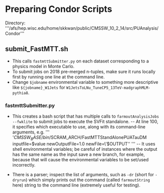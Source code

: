 # Preparing Condor Scripts

Directory:
'''/afs/hep.wisc.edu/home/skkwan/public/CMSSW_10_2_14/src/PUAnalysis/Condor'''

## submit_FastMTT.sh
- This calls `fastmttSubmitter.py` on each dataset corresponding to a physics model in Monte Carlo.
- To submit jobs on 2018 pre-merged n-tuples, make sure it runs locally first by running
one line at the command line.
- Change `$jobname` environmental variable to something more descriptive like `${jobname}_W1Jets` for `W1JetsToLNu_TuneCP5_13TeV-madgraphMLM-pythia8`.

### fastmttSubmitter.py
- This creates a bash script that has multiple calls to `farmoutAnalysisJobs --fwklite` to submit jobs to execute the SVFit standalone.
-- At line 100, it specifies which executable to use, along with its command-line arguments, e.g. ''' '$CMSSW_BASE/bin/$SCRAM_ARCH/FastMTTStandAlonePUATauDM inputfile=$value newOutputFile=1.0 newFile=\'$OUTPUT\'' '''
-- It uses shell environmental variables; be careful of instances where the output has the same name as the input save a new branch, for example, because that will cause the environmental variables to be set/used incorrectly.

- There is a parser; inspect the list of arguments, such as `-dr` (short for `-dryrun`) which simply prints out the command (called `farmoutString` here) string to the command line (extremely useful for testing).




